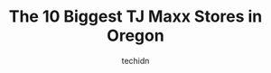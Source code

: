 ---
layout: ampstory
image: https://i0.wp.com/www.depkes.org/wp-content/uploads/2023/06/tj-maxx-0-in-oregon-1685968460.jpeg?resize=640,853
author: techidn
featured: false
description: Discover the impressive array of TJ Maxx options in Oregon, where you can find 10 of the largest TJ Maxx establishments in the area. From renowned classics to hidden gems, Oregon offers a di
title: The 10 Biggest TJ Maxx Stores in Oregon
cover:
   title: The 10 Biggest TJ Maxx Stores in Oregon
   subtitle: Rickpate
   background: https://www.depkes.org/wp-content/uploads/2023/06/tj-maxx-0-in-oregon-1685968460.jpeg

pages: 
 - layout: thirds
   top: <h1>#1 T.J. Maxx</h1>
   bottom: "<p>As great as other TJ maxxs. They had a bunch of sale items from Christmas. Otherwise, their collection was pretty good. I personally feel their prices have gone up a l</p>"
   background: https://www.depkes.org/wp-content/uploads/2023/06/tj-maxx-1-in-oregon-1685968460.jpeg
   backgroundblur: true
 - layout: thirds
   top: <h1>#2 T.J. Maxx</h1>
   bottom: "<p>3115 SW Cedar Hills Blvd, Beaverton, OR 97076, United States</p>"
   background: https://www.depkes.org/wp-content/uploads/2023/06/tj-maxx-2-in-oregon-1685968461.jpeg
   cta:
      link: https://www.depkes.org/blog/the-10-biggest-tj-maxx-stores-in-oregon/
      text: The 10 Biggest TJ Maxx Stores in Oregon
 - layout: thirds
   top: <h1>#3 T.J. Maxx</h1>
   bottom: "<p>501 Medford Center, Medford, OR 97504, United States</p>"
   background: https://www.depkes.org/wp-content/uploads/2023/06/tj-maxx-3-in-oregon-1685968461.jpeg
   cta:
      link: https://www.depkes.org/blog/the-10-biggest-tj-maxx-stores-in-oregon/
      text: The 10 Biggest TJ Maxx Stores in Oregon
 - layout: thirds
   top: <h1>#4 T.J. Maxx</h1>
   bottom: "<p>3020 Sprague Ln, Woodburn, OR 97071, United States</p>"
   background: https://images.unsplash.com/photo-1510906594845-bc082582c8cc?ixlib=rb-4.0.3&ixid=MnwxMjA3fDB8MHxwaG90by1wYWdlfHx8fGVufDB8fHx8&auto=format&fit=crop&w=640&h=853&q=80
   cta:
      link: https://www.depkes.org/blog/the-10-biggest-tj-maxx-stores-in-oregon/
      text: The 10 Biggest TJ Maxx Stores in Oregon
 - layout: thirds
   top: <h1>#5 T.J. Maxx</h1>
   bottom: "<p>8635 SW Tualatin-Sherwood Rd, Tualatin, OR 97062, United States</p>"
   background: https://images.unsplash.com/photo-1595364397663-fca4f075d796?ixlib=rb-4.0.3&ixid=MnwxMjA3fDB8MHxwaG90by1wYWdlfHx8fGVufDB8fHx8&auto=format&fit=crop&w=640&h=853&q=80
   cta:
      link: https://www.depkes.org/blog/the-10-biggest-tj-maxx-stores-in-oregon/
      text: The 10 Biggest TJ Maxx Stores in Oregon
 - layout: thirds
   top: <h1>#6 T.J. Maxx</h1>
   bottom: "<p>8101 NE Parkway Dr, Vancouver, WA 98662, United States</p>"
   background: https://images.unsplash.com/photo-1567360425618-1594206637d2?ixlib=rb-4.0.3&ixid=MnwxMjA3fDB8MHxwaG90by1wYWdlfHx8fGVufDB8fHx8&auto=format&fit=crop&w=640&h=853&q=80
   cta:
      link: https://www.depkes.org/blog/the-10-biggest-tj-maxx-stores-in-oregon/
      text: The 10 Biggest TJ Maxx Stores in Oregon
 - layout: thirds
   top: <h1>#7 T.J. Maxx</h1>
   bottom: "<p>11370 SE 82nd Ave, Happy Valley, OR 97086, United States</p>"
   background: https://images.unsplash.com/photo-1557672172-298e090bd0f1?ixlib=rb-4.0.3&ixid=MnwxMjA3fDB8MHxwaG90by1wYWdlfHx8fGVufDB8fHx8&auto=format&fit=crop&w=640&h=853&q=80
   cta:
      link: https://www.depkes.org/blog/the-10-biggest-tj-maxx-stores-in-oregon/
      text: The 10 Biggest TJ Maxx Stores in Oregon
 - layout: thirds
   middle: Continue reading...
   background: https://images.unsplash.com/photo-1515405295579-ba7b45403062?ixlib=rb-4.0.3&ixid=MnwxMjA3fDB8MHxwaG90by1wYWdlfHx8fGVufDB8fHx8&auto=format&fit=crop&w=640&h=853&q=80
   cta:
      link: https://www.depkes.org/blog/the-10-biggest-tj-maxx-stores-in-oregon/
      text: The 10 Biggest TJ Maxx Stores in Oregon
      
---